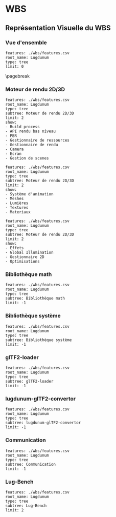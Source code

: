 # WBS

## Représentation Visuelle du WBS

### Vue d'ensemble

```wbs
features: ./wbs/features.csv
root_name: Lugdunum
type: tree
limit: 0
```

\pagebreak

### Moteur de rendu 2D/3D 

```wbs
features: ./wbs/features.csv
root_name: Lugdunum
type: tree
subtree: Moteur de rendu 2D/3D
limit: 2
show:
- Build process
- API rendu bas niveau
- PBR
- Gestionnaire de ressources
- Gestionnaire de rendu
- Camera
- Ecran
- Gestion de scenes
```

```wbs
features: ./wbs/features.csv
root_name: Lugdunum
type: tree
subtree: Moteur de rendu 2D/3D
limit: 2
show:
- Système d'animation
- Meshes
- Lumières
- Textures
- Materiaux
```

```wbs
features: ./wbs/features.csv
root_name: Lugdunum
type: tree
subtree: Moteur de rendu 2D/3D
limit: 2
show:
- Effets
- Global Illumination
- Gestionnaire 2D
- Optimisations
```

### Bibliothèque math

```wbs
features: ./wbs/features.csv
root_name: Lugdunum
type: tree
subtree: Bibliothèque math
limit: -1
```

### Bibliothèque système

```wbs
features: ./wbs/features.csv
root_name: Lugdunum
type: tree
subtree: Bibliothèque système
limit: -1
```

### glTF2-loader

```wbs
features: ./wbs/features.csv
root_name: Lugdunum
type: tree
subtree: glTF2-loader
limit: -1
```

### lugdunum-glTF2-convertor

```wbs
features: ./wbs/features.csv
root_name: Lugdunum
type: tree
subtree: lugdunum-glTF2-convertor
limit: -1
```

### Communication

```wbs
features: ./wbs/features.csv
root_name: Lugdunum
type: tree
subtree: Communication
limit: -1
```

### Lug-Bench

```wbs
features: ./wbs/features.csv
root_name: Lugdunum
type: tree
subtree: Lug-Bench
limit: 2
```

